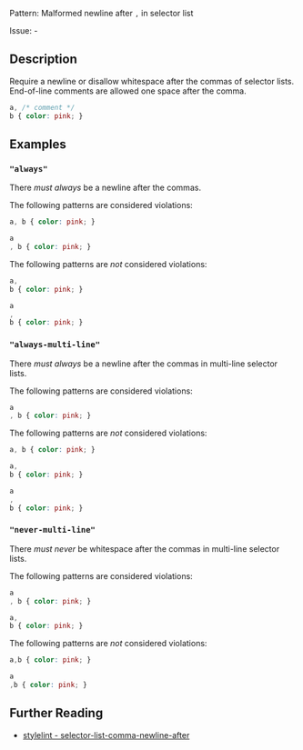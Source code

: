 Pattern: Malformed newline after `,` in selector list

Issue: -

## Description

Require a newline or disallow whitespace after the commas of selector lists. End-of-line comments are allowed one space after the comma.

```css
a, /* comment */
b { color: pink; }
```

## Examples

### `"always"`

There *must always* be a newline after the commas.

The following patterns are considered violations:

```css
a, b { color: pink; }
```

```css
a
, b { color: pink; }
```

The following patterns are *not* considered violations:

```css
a,
b { color: pink; }
```

```css
a
,
b { color: pink; }
```

### `"always-multi-line"`

There *must always* be a newline after the commas in multi-line selector lists.

The following patterns are considered violations:

```css
a
, b { color: pink; }
```

The following patterns are *not* considered violations:

```css
a, b { color: pink; }
```

```css
a,
b { color: pink; }
```

```css
a
,
b { color: pink; }
```

### `"never-multi-line"`

There *must never* be whitespace after the commas in multi-line selector lists.

The following patterns are considered violations:

```css
a
, b { color: pink; }
```

```css
a,
b { color: pink; }
```

The following patterns are *not* considered violations:

```css
a,b { color: pink; }
```

```css
a
,b { color: pink; }
```

## Further Reading

* [stylelint - selector-list-comma-newline-after](https://github.com/stylelint-stylistic/stylelint-stylistic/tree/main/lib/rules/selector-list-comma-newline-after)